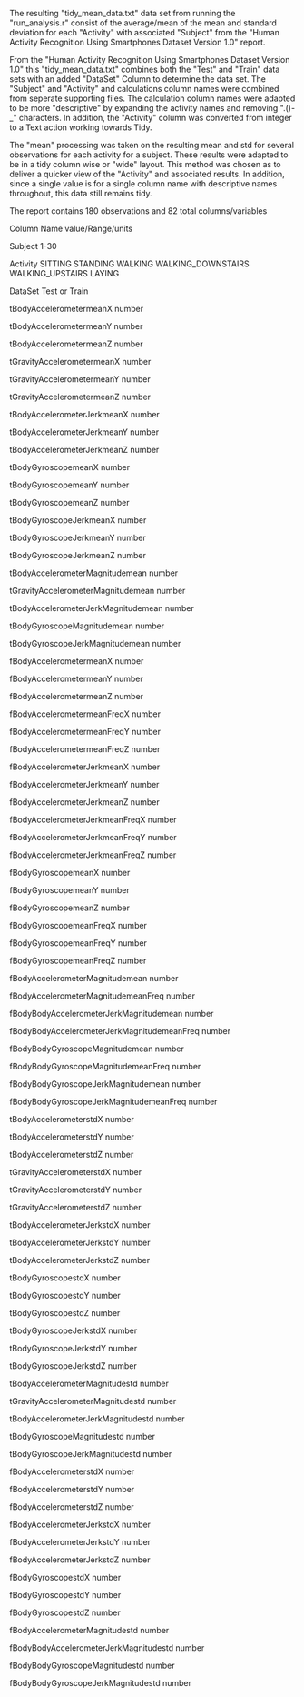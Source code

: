 The resulting "tidy_mean_data.txt" data set from running the "run_analysis.r" consist of the average/mean of the mean and standard deviation for each "Activity" with associated "Subject" from the "Human Activity Recognition Using Smartphones Dataset Version 1.0" report. 

From the "Human Activity Recognition Using Smartphones Dataset Version 1.0" this "tidy_mean_data.txt" combines both the "Test" and "Train" data sets with an added "DataSet" Column to determine the data set. The "Subject" and "Activity" and calculations column names were combined from seperate supporting files. The calculation column names were adapted to be more "descriptive" by expanding the activity names and removing ".()-_" characters. In addition, the "Activity" column was converted from integer to a Text action working towards Tidy.

The "mean" processing was taken on the resulting mean and std for several observations for each activity for a subject. These results were adapted to be in a tidy column wise or "wide" layout. This method was chosen as to deliver a quicker view of the "Activity" and associated results. In addition, since a single value is for a single column name with descriptive names throughout, this data still remains tidy.


The report contains 180 observations and 82 total columns/variables

Column Name				value/Range/units

Subject    				1-30

Activity  				SITTING	
	 				STANDING
	  				WALKING
	  				WALKING_DOWNSTAIRS
	  				WALKING_UPSTAIRS
	  				LAYING
	  
DataSet  				Test or Train

tBodyAccelerometermeanX 		number

tBodyAccelerometermeanY			number

tBodyAccelerometermeanZ			number

tGravityAccelerometermeanX		number

tGravityAccelerometermeanY		number

tGravityAccelerometermeanZ		number

tBodyAccelerometerJerkmeanX		number

tBodyAccelerometerJerkmeanY		number

tBodyAccelerometerJerkmeanZ		number

tBodyGyroscopemeanX			number

tBodyGyroscopemeanY			number

tBodyGyroscopemeanZ			number

tBodyGyroscopeJerkmeanX			number

tBodyGyroscopeJerkmeanY			number

tBodyGyroscopeJerkmeanZ			number

tBodyAccelerometerMagnitudemean		number

tGravityAccelerometerMagnitudemean 	number

tBodyAccelerometerJerkMagnitudemean 	number

tBodyGyroscopeMagnitudemean		number

tBodyGyroscopeJerkMagnitudemean		number

fBodyAccelerometermeanX			number

fBodyAccelerometermeanY			number

fBodyAccelerometermeanZ			number

fBodyAccelerometermeanFreqX		number

fBodyAccelerometermeanFreqY		number

fBodyAccelerometermeanFreqZ		number

fBodyAccelerometerJerkmeanX		number

fBodyAccelerometerJerkmeanY		number

fBodyAccelerometerJerkmeanZ		number

fBodyAccelerometerJerkmeanFreqX		number

fBodyAccelerometerJerkmeanFreqY		number

fBodyAccelerometerJerkmeanFreqZ		number

fBodyGyroscopemeanX			number

fBodyGyroscopemeanY			number

fBodyGyroscopemeanZ			number

fBodyGyroscopemeanFreqX			number

fBodyGyroscopemeanFreqY			number

fBodyGyroscopemeanFreqZ			number

fBodyAccelerometerMagnitudemean		number
				
fBodyAccelerometerMagnitudemeanFreq 	number

fBodyBodyAccelerometerJerkMagnitudemean number

fBodyBodyAccelerometerJerkMagnitudemeanFreq number

fBodyBodyGyroscopeMagnitudemean		number

fBodyBodyGyroscopeMagnitudemeanFreq 	number
	
fBodyBodyGyroscopeJerkMagnitudemean	number

fBodyBodyGyroscopeJerkMagnitudemeanFreq number

tBodyAccelerometerstdX			number

tBodyAccelerometerstdY			number

tBodyAccelerometerstdZ			number

tGravityAccelerometerstdX		number

tGravityAccelerometerstdY		number

tGravityAccelerometerstdZ		number

tBodyAccelerometerJerkstdX		number

tBodyAccelerometerJerkstdY		number

tBodyAccelerometerJerkstdZ		number

tBodyGyroscopestdX			number

tBodyGyroscopestdY			number

tBodyGyroscopestdZ			number

tBodyGyroscopeJerkstdX			number

tBodyGyroscopeJerkstdY			number

tBodyGyroscopeJerkstdZ			number

tBodyAccelerometerMagnitudestd		number

tGravityAccelerometerMagnitudestd	number

tBodyAccelerometerJerkMagnitudestd	number

tBodyGyroscopeMagnitudestd		number

tBodyGyroscopeJerkMagnitudestd		number

fBodyAccelerometerstdX			number

fBodyAccelerometerstdY			number

fBodyAccelerometerstdZ			number

fBodyAccelerometerJerkstdX		number

fBodyAccelerometerJerkstdY		number

fBodyAccelerometerJerkstdZ		number

fBodyGyroscopestdX			number
	
fBodyGyroscopestdY			number

fBodyGyroscopestdZ			number

fBodyAccelerometerMagnitudestd		number

fBodyBodyAccelerometerJerkMagnitudestd	number

fBodyBodyGyroscopeMagnitudestd		number

fBodyBodyGyroscopeJerkMagnitudestd	number